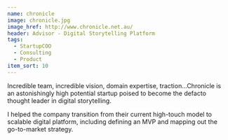 ```yaml
---
name: chronicle
image: chronicle.jpg
image_href: http://www.chronicle.net.au/
header: Advisor - Digital Storytelling Platform
tags:
  - StartupCOO
  - Consulting
  - Product
item_sort: 10
---
```

Incredible team, incredible vision, domain expertise, traction...Chronicle is an astonishingly high potential startup poised to become the defacto thought leader in digital storytelling.

I helped the company transition from their current high-touch model to scalable digital platform, including defining an MVP and mapping out the go-to-market strategy.
